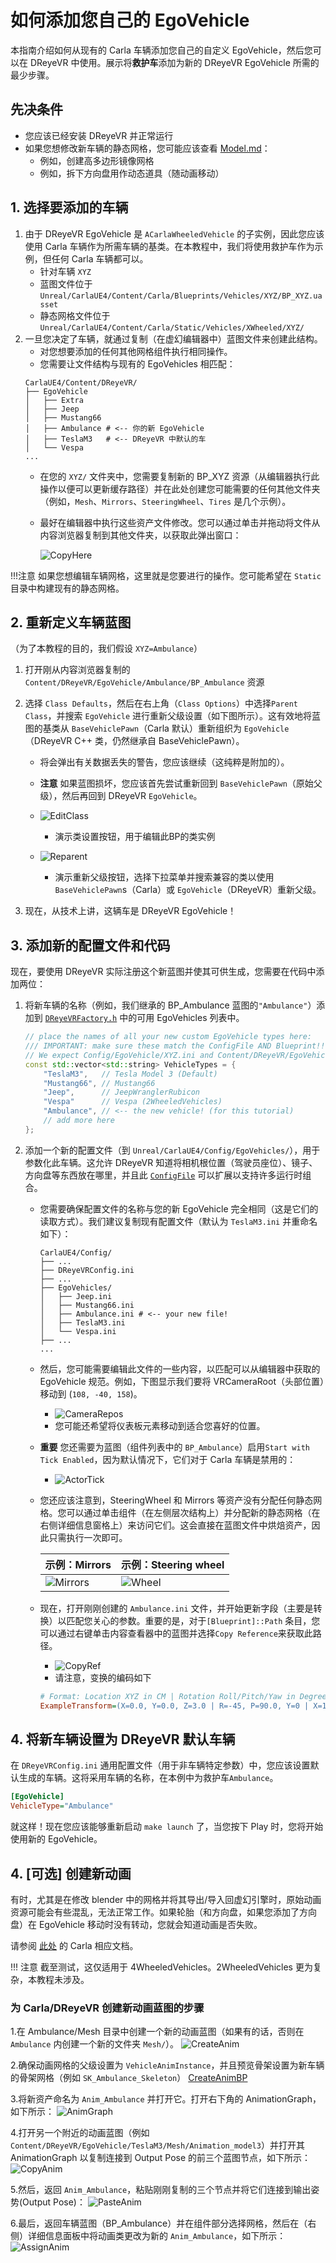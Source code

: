 # 如何添加您自己的 EgoVehicle

本指南介绍如何从现有的 Carla 车辆添加您自己的自定义 EgoVehicle，然后您可以在 DReyeVR 中使用。展示将**救护车**添加为新的 DReyeVR EgoVehicle 所需的最少步骤。

## 先决条件
- 您应该已经安装 DReyeVR 并正常运行
- 如果您想修改新车辆的静态网格，您可能应该查看 [Model.md](Model.md)：
    - 例如，创建高多边形镜像网格
    - 例如，拆下方向盘用作动态道具（随动画移动）

## 1. 选择要添加的车辆
1. 由于 DReyeVR EgoVehicle 是 `ACarlaWheeledVehicle` 的子实例，因此您应该使用 Carla 车辆作为所需车辆的基类。在本教程中，我们将使用救护车作为示例，但任何 Carla 车辆都可以。
    - 针对车辆 `XYZ`
    - 蓝图文件位于 `Unreal/CarlaUE4/Content/Carla/Blueprints/Vehicles/XYZ/BP_XYZ.uasset`
    - 静态网格文件位于 `Unreal/CarlaUE4/Content/Carla/Static/Vehicles/XWheeled/XYZ/`
2. 一旦您决定了车辆，就通过复制（在虚幻编辑器中）蓝图文件来创建此结构。
    - 对您想要添加的任何其他网格组件执行相同操作。
    - 您需要让文件结构与现有的 EgoVehicles 相匹配：
    ```
    CarlaUE4/Content/DReyeVR/
    ├── EgoVehicle
    │   ├── Extra
    │   ├── Jeep
    │   ├── Mustang66
    │   ├── Ambulance # <-- 你的新 EgoVehicle
    │   ├── TeslaM3   # <-- DReyeVR 中默认的车
    │   └── Vespa
    ...
    ```
    - 在您的 `XYZ/` 文件夹中，您需要复制新的 BP_XYZ 资源（从编辑器执行此操作以便可以更新缓存路径）并在此处创建您可能需要的任何其他文件夹（例如，`Mesh`、`Mirrors`、`SteeringWheel`、`Tires` 是几个示例）。 
    - 最好在编辑器中执行这些资产文件修改。您可以通过单击并拖动将文件从内容浏览器复制到其他文件夹，以获取此弹出窗口： 

        ![CopyHere](../Figures/EgoVehicle/CopyHere.jpg)

!!!注意
   如果您想编辑车辆网格，这里就是您要进行的操作。您可能希望在 `Static` 目录中构建现有的静态网格。

## 2. 重新定义车辆蓝图
（为了本教程的目的，我们假设 `XYZ=Ambulance`）

1. 打开刚从内容浏览器复制的 `Content/DReyeVR/EgoVehicle/Ambulance/BP_Ambulance` 资源

2. 选择 `Class Defaults`，然后在右上角（`Class Options`）中选择`Parent Class`，并搜索 `EgoVehicle` 进行重新父级设置（如下图所示）。这有效地将蓝图的基类从 `BaseVehiclePawn`（Carla 默认）重新组织为 `EgoVehicle`（DReyeVR C++ 类，仍然继承自 BaseVehiclePawn）。

    - 将会弹出有关数据丢失的警告，您应该继续（这纯粹是附加的）。

    - **注意** 如果蓝图损坏，您应该首先尝试重新回到 `BaseVehiclePawn`（原始父级），然后再回到 DReyeVR `EgoVehicle`。

    - ![EditClass](../Figures/EgoVehicle/EditClassSettings.jpg)

        - 演示类设置按钮，用于编辑此BP的类实例

    - ![Reparent](../Figures/EgoVehicle/Reparent.jpg)
        - 演示重新父级按钮，选择下拉菜单并搜索兼容的类以使用 `BaseVehiclePawn`s（Carla）或 `EgoVehicle`（DReyeVR）重新父级。

3. 现在，从技术上讲，这辆车是 DReyeVR EgoVehicle！

## 3. 添加新的配置文件和代码
现在，要使用 DReyeVR 实际注册这个新蓝图并使其可供生成，您需要在代码中添加两位： 

1. 将新车辆的名称（例如，我们继承的 BP_Ambulance 蓝图的`"Ambulance"`）添加到 [`DReyeVRFactory.h`](https://github.com/OpenHUTB/carla/blob/OpenHUTB/Unreal/CarlaUE4/Source/CarlaUE4/DReyeVR/DReyeVRFactory.h) 中的可用 EgoVehicles 列表中。
    ```c++
    // place the names of all your new custom EgoVehicle types here:
    /// IMPORTANT: make sure these match the ConfigFile AND Blueprint!!
    // We expect Config/EgoVehicle/XYZ.ini and Content/DReyeVR/EgoVehicles/XYZ/BP_XYZ.uasset
    const std::vector<std::string> VehicleTypes = {
        "TeslaM3",   // Tesla Model 3 (Default)
        "Mustang66", // Mustang66
        "Jeep",      // JeepWranglerRubicon
        "Vespa"      // Vespa (2WheeledVehicles)
        "Ambulance", // <-- the new vehicle! (for this tutorial)
        // add more here
    };
    ```
2. 添加一个新的配置文件（到 `Unreal/CarlaUE4/Config/EgoVehicles/`），用于参数化此车辆。这允许 DReyeVR 知道将相机根位置（驾驶员座位）、镜子、方向盘等东西放在哪里，并且此 [`ConfigFile`](https://github.com/OpenHUTB/carla/blob/OpenHUTB/Unreal/CarlaUE4/Source/CarlaUE4/DReyeVR/ConfigFile.h) 可以扩展以支持许多运行时组合。
    - 您需要确保配置文件的名称与您的新 EgoVehicle 完全相同（这是它们的读取方式）。我们建议复制现有配置文件（默认为 `TeslaM3.ini` 并重命名如下）：
        ```
        CarlaUE4/Config/
        ├── ...
        ├── DReyeVRConfig.ini
        ├── ...
        ├── EgoVehicles/
        │   ├── Jeep.ini
        │   ├── Mustang66.ini
        │   ├── Ambulance.ini # <-- your new file!
        │   ├── TeslaM3.ini
        │   └── Vespa.ini
        ├── ...
        ...
        ```
    - 然后，您可能需要编辑此文件的一些内容，以匹配可以从编辑器中获取的 EgoVehicle 规范。例如，下图显示我们要将 VRCameraRoot（头部位置）移动到 (`108, -40, 158`)。 
        - ![CameraRepos](../Figures/EgoVehicle/CameraReposition.jpg)
        - 您可能还希望将仪表板元素移动到适合您喜好的位置。 
    - **重要** 您还需要为蓝图（组件列表中的 `BP_Ambulance`）启用`Start with Tick Enabled`，因为默认情况下，它们对于 Carla 车辆是禁用的：
        - ![ActorTick](../Figures/EgoVehicle/ActorTick.jpg)
    - 您还应该注意到，SteeringWheel 和 Mirrors 等资产没有分配任何静态网格。您可以通过单击组件（在左侧层次结构上）并分配新的静态网格（在右侧详细信息窗格上）来访问它们。这会直接在蓝图文件中烘焙资产，因此只需执行一次即可。

        | 示例：Mirrors                                    | 示例：Steering wheel                           |
        |-----------------------------------------------|----------------------------------------------|
        | ![Mirrors](../Figures/EgoVehicle/SM_Mirror.jpg) | ![Wheel](../Figures/EgoVehicle/SM_Wheel.jpg) 
    - 现在，打开刚刚创建的 `Ambulance.ini` 文件，并开始更新字段（主要是转换）以匹配您关心的参数。重要的是，对于`[Blueprint]::Path` 条目，您可以通过右键单击内容查看器中的蓝图并选择`Copy Reference`来获取此路径。
        - ![CopyRef](../Figures/EgoVehicle/CopyRef.jpg)
        - 请注意，变换的编码如下
        ```ini
        # Format: Location XYZ in CM | Rotation Roll/Pitch/Yaw in Degrees | Scale XYZ percent (1=100%)
        ExampleTransform=(X=0.0, Y=0.0, Z=3.0 | R=-45, P=90.0, Y=0 | X=1, Y=1, Z=1)
        ```

## 4. 将新车辆设置为 DReyeVR 默认车辆
在 `DReyeVRConfig.ini` 通用配置文件（用于非车辆特定参数）中，您应该设置默认生成的车辆。这将采用车辆的名称，在本例中为救护车`Ambulance`。 

```ini
[EgoVehicle]
VehicleType="Ambulance"
```

就这样！现在您应该能够重新启动 `make launch` 了，当您按下 Play 时，您将开始使用新的 EgoVehicle。


## 4. [可选] 创建新动画
有时，尤其是在修改 blender 中的网格并将其导出/导入回虚幻引擎时，原始动画资源可能会有些混乱，无法正常工作。如果轮胎（和方向盘，如果您添加了方向盘）在 EgoVehicle 移动时没有转动，您就会知道动画是否失败。

请参阅 [此处](https://carla.readthedocs.io/en/latest/tuto_A_add_vehicle/#import-and-configure-the-vehicle) 的 Carla 相应文档。

!!! 注意 截至测试，这仅适用于 4WheeledVehicles。2WheeledVehicles 更为复杂，本教程未涉及。

### 为 Carla/DReyeVR 创建新动画蓝图的步骤
1.在 Ambulance/Mesh 目录中创建一个新的动画蓝图（如果有的话，否则在 `Ambulance` 内创建一个新的文件夹 `Mesh/`）。
![CreateAnim](../Figures/EgoVehicle/CreateAnim.jpg)

2.确保动画网格的父级设置为 `VehicleAnimInstance`，并且预览骨架设置为新车辆的骨架网格（例如 `SK_Ambulance_Skeleton`） 
[CreateAnimBP](../Figures/EgoVehicle/CreateAnimBP.jpg)

3.将新资产命名为 `Anim_Ambulance` 并打开它。打开右下角的 AnimationGraph，如下所示：
![AnimGraph](../Figures/EgoVehicle/AnimGraph.jpg)

4.打开另一个附近的动画蓝图（例如 `Content/DReyeVR/EgoVehicle/TeslaM3/Mesh/Animation_model3`）并打开其 AnimationGraph 以复制连接到 Output Pose 的前三个蓝图节点，如下所示：
![CopyAnim](../Figures/EgoVehicle/CopyAnim.jpg)

5.然后，返回 `Anim_Ambulance`，粘贴刚刚复制的三个节点并将它们连接到输出姿势(Output Pose)： 
![PasteAnim](../Figures/EgoVehicle/PasteAnim.jpg)

6.最后，返回车辆蓝图（BP_Ambulance）并在组件部分选择网格，然后在（右侧）详细信息面板中将动画类更改为新的 `Anim_Ambulance`，如下所示：
![AssignAnim](../Figures/EgoVehicle/AssignAnim.jpg)
